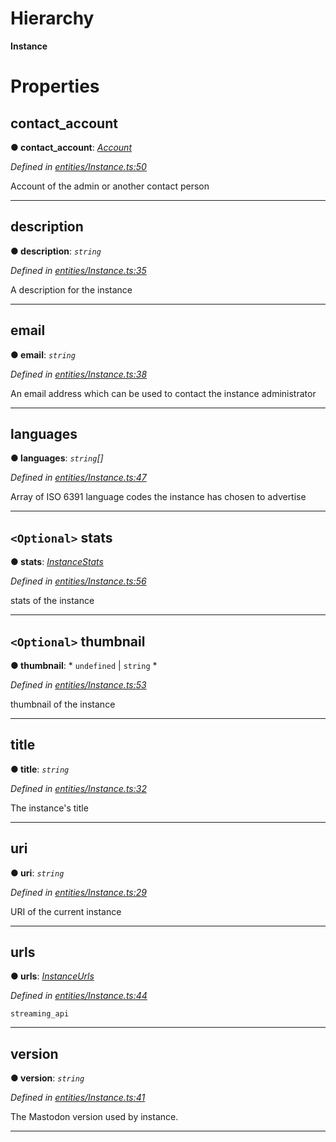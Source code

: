 

# Hierarchy

**Instance**

# Properties

<a id="contact_account"></a>

##  contact_account

**● contact_account**: *[Account](_entities_account_.account.md)*

*Defined in [entities/Instance.ts:50](https://github.com/lagunehq/core/blob/ae202cb/src/entities/Instance.ts#L50)*

Account of the admin or another contact person

___
<a id="description"></a>

##  description

**● description**: *`string`*

*Defined in [entities/Instance.ts:35](https://github.com/lagunehq/core/blob/ae202cb/src/entities/Instance.ts#L35)*

A description for the instance

___
<a id="email"></a>

##  email

**● email**: *`string`*

*Defined in [entities/Instance.ts:38](https://github.com/lagunehq/core/blob/ae202cb/src/entities/Instance.ts#L38)*

An email address which can be used to contact the instance administrator

___
<a id="languages"></a>

##  languages

**● languages**: *`string`[]*

*Defined in [entities/Instance.ts:47](https://github.com/lagunehq/core/blob/ae202cb/src/entities/Instance.ts#L47)*

Array of ISO 6391 language codes the instance has chosen to advertise

___
<a id="stats"></a>

## `<Optional>` stats

**● stats**: *[InstanceStats](_entities_instance_.instancestats.md)*

*Defined in [entities/Instance.ts:56](https://github.com/lagunehq/core/blob/ae202cb/src/entities/Instance.ts#L56)*

stats of the instance

___
<a id="thumbnail"></a>

## `<Optional>` thumbnail

**● thumbnail**: * `undefined` &#124; `string`
*

*Defined in [entities/Instance.ts:53](https://github.com/lagunehq/core/blob/ae202cb/src/entities/Instance.ts#L53)*

thumbnail of the instance

___
<a id="title"></a>

##  title

**● title**: *`string`*

*Defined in [entities/Instance.ts:32](https://github.com/lagunehq/core/blob/ae202cb/src/entities/Instance.ts#L32)*

The instance's title

___
<a id="uri"></a>

##  uri

**● uri**: *`string`*

*Defined in [entities/Instance.ts:29](https://github.com/lagunehq/core/blob/ae202cb/src/entities/Instance.ts#L29)*

URI of the current instance

___
<a id="urls"></a>

##  urls

**● urls**: *[InstanceUrls](_entities_instance_.instanceurls.md)*

*Defined in [entities/Instance.ts:44](https://github.com/lagunehq/core/blob/ae202cb/src/entities/Instance.ts#L44)*

`streaming_api`

___
<a id="version"></a>

##  version

**● version**: *`string`*

*Defined in [entities/Instance.ts:41](https://github.com/lagunehq/core/blob/ae202cb/src/entities/Instance.ts#L41)*

The Mastodon version used by instance.

___

